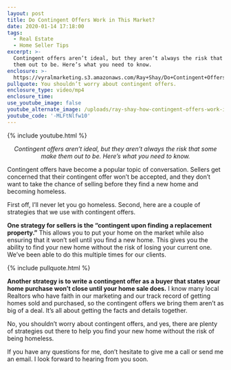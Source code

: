 ```yaml
---
layout: post
title: Do Contingent Offers Work in This Market?
date: 2020-01-14 17:18:00
tags:
  - Real Estate
  - Home Seller Tips
excerpt: >-
  Contingent offers aren’t ideal, but they aren’t always the risk that some make
  them out to be. Here’s what you need to know.
enclosure: >-
  https://vyralmarketing.s3.amazonaws.com/Ray+Shay/Do+Contingent+Offers+Work+in+This+Market_.mp4
pullquote: You shouldn’t worry about contingent offers.
enclosure_type: video/mp4
enclosure_time:
use_youtube_image: false
youtube_alternate_image: /uploads/ray-shay-how-contingent-offers-work-in-this-market-youtube-.jpg
youtube_code: '-MLFtNlfw10'
---
```


{% include youtube.html %}

<p style="text-align: center;"><em>Contingent offers aren’t ideal, but they aren’t always the risk that some make them out to be. Here’s what you need to know.</em></p>

Contingent offers have become a popular topic of conversation. Sellers get concerned that their contingent offer won’t be accepted, and they don’t want to take the chance of selling before they find a new home and becoming homeless.

First off, I’ll never let you go homeless. Second, here are a couple of strategies that we use with contingent offers.

**One strategy for sellers is the “contingent upon finding a replacement property.”** This allows you to put your home on the market while also ensuring that it won’t sell until you find a new home. This gives you the ability to find your new home without the risk of losing your current one. We’ve been able to do this multiple times for our clients.

{% include pullquote.html %}

**Another strategy is to write a contingent offer as a buyer that states your home purchase won’t close until your home sale does.** I know many local Realtors who have faith in our marketing and our track record of getting homes sold and purchased, so the contingent offers we bring them aren’t as big of a deal. It’s all about getting the facts and details together.&nbsp;

No, you shouldn’t worry about contingent offers, and yes, there are plenty of strategies out there to help you find your new home without the risk of being homeless.&nbsp;

If you have any questions for me, don’t hesitate to give me a call or send me an email. I look forward to hearing from you soon.